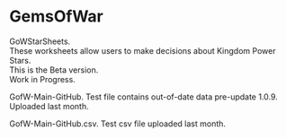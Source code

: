 # GemsOfWar
GoWStarSheets.  
These worksheets allow users to make decisions
about Kingdom Power Stars.  
This is the Beta version.  
Work in Progress.

GofW-Main-GitHub.
Test file contains out-of-date data pre-update 1.0.9.
Uploaded last month.

GofW-Main-GitHub.csv.
Test csv file uploaded last month.


